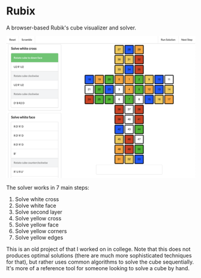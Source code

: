# Rubix

A browser-based Rubik's cube visualizer and solver.

![Screenshot](docs/img/rubiks-cover.png)

The solver works in 7 main steps:

1. Solve white cross
2. Solve white face
3. Solve second layer
4. Solve yellow cross
5. Solve yellow face
6. Solve yellow corners
7. Solve yellow edges

This is an old project of that I worked on in college. Note that this does not produces optimal solutions (there are much more sophisticated techniques for that), but rather uses common algorithms to solve the cube sequentially. It's more of a reference tool for someone looking to solve a cube by hand.
